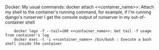 Docker:
    My usual commands:
        docker attach <<container_name>>: Attach my shell to the container's running command, for example, if I'm running django's runserver I get the console output of runserver in my out-of-container shell

        docker logs -f --tail=100 <<container_name>>: Get tail -f usage from container's log
        docker exec -t -i <<container_name>> /bin/bash : Execute a bash shell inside the container

